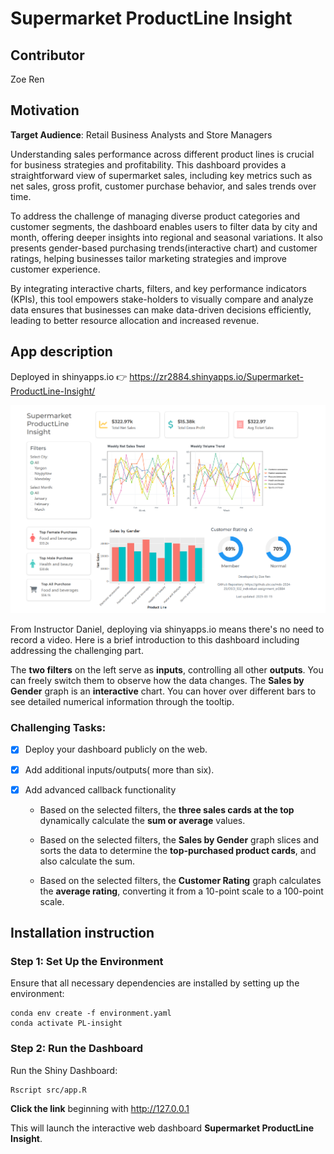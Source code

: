 # Supermarket ProductLine Insight

## Contributor

Zoe Ren

## Motivation

**Target Audience**: Retail Business Analysts and Store Managers

Understanding sales performance across different product lines is crucial for business strategies and profitability. This dashboard provides a straightforward view of supermarket sales, including key metrics such as net sales, gross profit, customer purchase behavior, and sales trends over time.

To address the challenge of managing diverse product categories and customer segments, the dashboard enables users to filter data by city and month, offering deeper insights into regional and seasonal variations. It also presents gender-based purchasing trends(interactive chart) and customer ratings, helping businesses tailor marketing strategies and improve customer experience.

By integrating interactive charts, filters, and key performance indicators (KPIs), this tool empowers stake-holders to visually compare and analyze data ensures that businesses can make data-driven decisions efficiently, leading to better resource allocation and increased revenue.

## App description

Deployed in shinyapps.io 👉 <https://zr2884.shinyapps.io/Supermarket-ProductLine-Insight/>

![](img/dashboard.png)

From Instructor Daniel, deploying via shinyapps.io means there's no need to record a video. Here is a brief introduction to this dashboard including addressing the challenging part.

The **two filters** on the left serve as **inputs**, controlling all other **outputs**. You can freely switch them to observe how the data changes. The **Sales by Gender** graph is an **interactive** chart. You can hover over different bars to see detailed numerical information through the tooltip.

### **Challenging Tasks:**

-   [x] Deploy your dashboard publicly on the web.

-   [x] Add additional inputs/outputs( more than six).

-   [x] Add advanced callback functionality

    -   Based on the selected filters, the **three sales cards at the top** dynamically calculate the **sum or average** values.

    -   Based on the selected filters, the **Sales by Gender** graph slices and sorts the data to determine the **top-purchased product cards**, and also calculate the sum.

    -   Based on the selected filters, the **Customer Rating** graph calculates the **average rating**, converting it from a 10-point scale to a 100-point scale.

## Installation instruction

### Step 1: Set Up the Environment

Ensure that all necessary dependencies are installed by setting up the environment:

```{bash}
conda env create -f environment.yaml
conda activate PL-insight
```

### Step 2: Run the Dashboard

Run the Shiny Dashboard:

```{bash}
Rscript src/app.R
```

**Click the link** beginning with <http://127.0.0.1>

This will launch the interactive web dashboard **Supermarket ProductLine Insight**.

